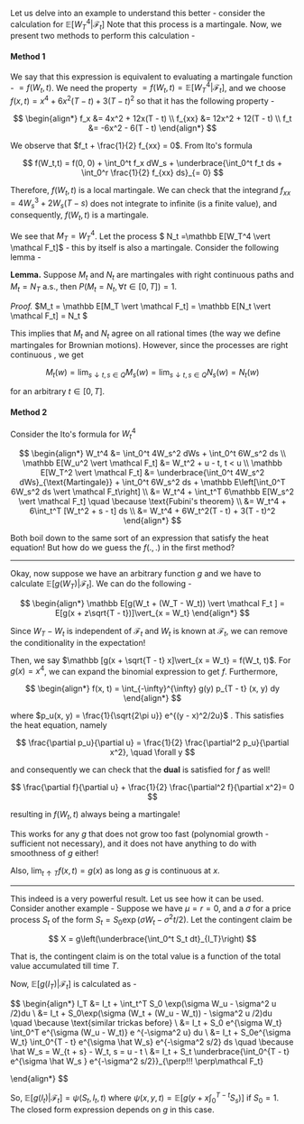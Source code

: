 Let us delve into an example to understand this better - consider the calculation for $\mathbb E[W_T^4 \vert \mathcal  F_t]$ Note that this process is a martingale. Now, we present two methods to perform this calculation -

#### Method 1

We say that this expression is equivalent to evaluating a martingale function - $= f(W_t, t)$. We need the property $= f(W_t, t) = \mathbb E[W_T^4 \vert \mathcal F_t]$, and we choose $f(x, t) = x^4 + 6x^2(T - t) + 3(T - t)^2$ so that it has the following property -

$$
\begin{align*}
    f_x &= 4x^2 + 12x(T - t) \\
    f_{xx} &= 12x^2 + 12(T - t) \\
f_t &= -6x^2 - 6(T - t) 
\end{align*}
$$

We observe that $f_t + \frac{1}{2} f_{xx} = 0$. From Ito's formula

$$
f(W_t,t) = f(0, 0) + \int_0^t f_x dW_s + \underbrace{\int_0^t f_t ds + \int_0^r \frac{1}{2} f_{xx} ds}_{= 0}
$$

Therefore, $f(W_t, t)$ is a local martingale. We can check that the integrand $f_{xx} = 4W_s^3 + 2W_s(T - s)$ does not integrate to infinite (is a finite value), and consequently, $f(W_t, t)$ is a martingale.

We see that $M_T = W_T^4$. Let the process $ N_t =\mathbb E[W_T^4 \vert \mathcal F_t]$ - this by itself is also a martingale.  Consider the following lemma -

**Lemma.** Suppose $M_t$ and $N_t$ are martingales with right continuous paths and $M_t = N_T$ a.s., then $P(M_t = N_t, \forall t \in [0, T]) = 1$.

*Proof.* $M_t = \mathbb E[M_T \vert \mathcal F_t] = \mathbb E[N_t \vert \mathcal F_t] = N_t   $

This implies that $M_t$ and $N_t$ agree on all rational times (the way we define martingales for Brownian motions). However, since the processes are right continuous , we get

$$
M_t(w) = \lim_{s \downarrow t, s \in Q} M_s(w) = \lim_{s \downarrow t, s \in Q}N_s(w) = N_t(w)
$$

for an arbitrary $t \in [0, T]$.

#### Method 2

Consider the Ito's formula for $W_t^4$

$$
\begin{align*}
W_t^4 &= \int_0^t 4W_s^2 dWs + \int_0^t 6W_s^2 ds \\
\mathbb E[W_u^2 \vert \mathcal F_t] &= W_t^2 + u - t, t < u \\
\mathbb E[W_T^2 \vert \mathcal F_t] &= \underbrace{\int_0^t 4W_s^2 dWs}_{\text{Martingale}} + \int_0^t 6W_s^2 ds + \mathbb E\left[\int_0^T 6W_s^2 ds \vert \mathcal F_t\right] \\
&= W_t^4 + \int_t^T 6\mathbb E[W_s^2 \vert \mathcal F_t] \quad \because \text{Fubini's theorem} \\
&= W_t^4 + 6\int_t^T [W_t^2 + s - t] ds \\
&= W_t^4 + 6W_t^2(T - t) + 3(T - t)^2
\end{align*}
$$

Both boil down to the same sort of an expression that satisfy the heat equation! But how do we guess the $f(., .)$ in the first method?

---

Okay, now suppose we have an arbitrary function $g$ and we have to calculate $\mathbb E[g(W_T) \vert \mathcal F_t]$. We can do the following -

$$
\begin{align*}
\mathbb E[g(W_t + (W_T - W_t)) \vert \mathcal F_t ] = E[g(x + z\sqrt{T - t})]\vert_{x = W_t}
\end{align*}
$$

Since $W_T - W_t$ is independent of $\mathcal F_t$ and $W_t$ is known at $\mathcal F_t$, we can remove the conditionality in the expectation! 

Then, we say $\mathbb [g(x + \sqrt{T - t} x]\vert_{x = W_t} = f(W_t, t)$. For $g(x) = x^4$, we can expand the binomial expression to get $f$. Furthermore,

$$
\begin{align*}
f(x, t) = \int_{-\infty}^{\infty} g(y) p_{T - t} (x, y) dy
\end{align*}
$$

where $p_u(x, y) = \frac{1}{\sqrt{2\pi u}} e^{(y - x)^2/2u}$ . This satisfies the heat equation, namely

$$
\frac{\partial p_u}{\partial u} = \frac{1}{2} \frac{\partial^2 p_u}{\partial x^2}, \quad \forall y
$$

and consequently we can check that the **dual** is satisfied for $f$ as well!

$$
\frac{\partial f}{\partial u} + \frac{1}{2} \frac{\partial^2 f}{\partial x^2}= 0
$$

resulting in $f(W_t, t)$ always being a martingale!

This works for any $g$ that does not grow too fast (polynomial growth - sufficient not necessary), and it does not have anything to do with smoothness of $g$ either!

Also, $\lim_{t \uparrow T} f(x, t) = g(x)$ as long as $g$ is continuous at $x$.

---

This indeed is a very powerful result. Let us see how it can be used. Consider another example - Suppose we have $\mu = r = 0$, and a $\sigma$ for a price process $S_t$ of the form $S_t = S_0 \exp\left(\sigma W_t - \sigma^2 t/2\right)$. Let the contingent claim be

$$
X = g\left(\underbrace{\int_0^t S_t dt}_{I_T}\right)
$$

That is, the contingent claim is on the total value is a function of the total value accumulated till time $T$. 

Now, $\mathbb E[g(I_T) \vert \mathcal F_t]$ is calculated as -

$$
\begin{align*}
I_T &= I_t + \int_t^T S_0 \exp(\sigma W_u - \sigma^2 u /2)du \\
&= I_t + S_0\exp(\sigma (W_t + (W_u - W_t)) - \sigma^2 u /2)du \quad \because \text{similar trickas before} \\
&= I_t + S_0 e^{\sigma W_t} \int_0^T e^{\sigma (W_u - W_t)} e ^{-\sigma^2 u} du \\
&= I_t  + S_0e^{\sigma W_t} \int_0^{T - t} e^{\sigma \hat W_s} e^{-\sigma^2 s/2} ds \quad \because \hat W_s = W_{t + s} - W_t, s = u - t \\
&= I_t + S_t \underbrace{\int_0^{T - t} e^{\sigma \hat W_s } e^{-\sigma^2 s/2}}_{\perp\!\!\!  \perp\mathcal F_t}
 
\end{align*}
$$

So, $\mathbb E[g(I_t) \vert \mathcal F_t] = \psi(S_t, I_t, t)$ where $\psi(x, y, t) = \mathbb E[g(y + x \int_0^{T - t} S_s)]$ if $S_0 = 1$. The closed form expression depends on $g$ in this case.



